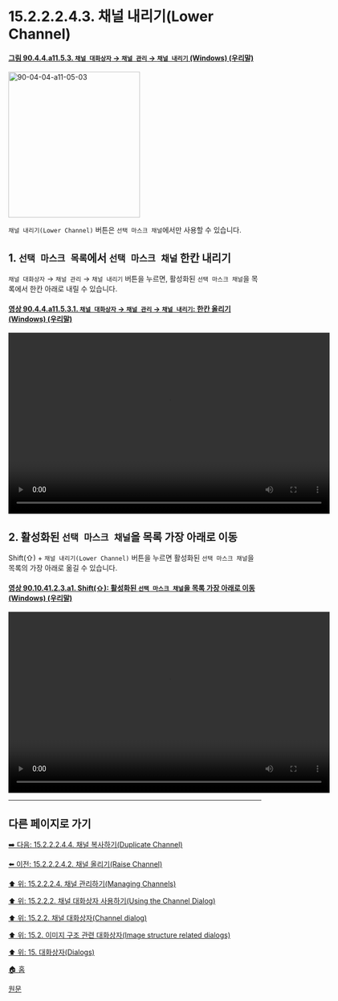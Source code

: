 # 15.2.2.2.4.3. 채널 내리기(Lower Channel)

<a id="90-04-04-a11-05-03"></a>

#### [그림 90.4.4.a11.5.3. `채널 대화상자` → `채널 관리` → `채널 내리기` (Windows) (우리말)](./90-04-04-channels.md#90-04-04-a11-05-03)
<img width="262" height="290" alt="90-04-04-a11-05-03" src="https://github.com/wonder13662/gimp/assets/15767104/b53a40e3-cf2c-44ae-b743-c5f82f0223c2" />

`채널 내리기(Lower Channel)` 버튼은 `선택 마스크 채널`에서만 사용할 수 있습니다.

<a id="15-02-02-02-04-03-s1"></a>

## 1. `선택 마스크 목록`에서 `선택 마스크 채널` 한칸 내리기
`채널 대화상자` → `채널 관리` → `채널 내리기` 버튼을 누르면, 활성화된 `선택 마스크 채널`을 목록에서 한칸 아래로 내릴 수 있습니다.

<a id="90-04-04-a11-05-03-01"></a>

#### [영상 90.4.4.a11.5.3.1. `채널 대화상자` → `채널 관리` → `채널 내리기`: 한칸 올리기 (Windows) (우리말)](./90-04-04-channels.md#90-04-04-a11-05-03-01)
<video controls="controls" width="640" height="360" src="https://github.com/wonder13662/gimp/assets/15767104/ef10fab1-56fe-44c9-bf22-8aef3f99b8f1"></video>

<a id="15-02-02-02-04-03-s2"></a>

## 2. 활성화된 `선택 마스크 채널`을 목록 가장 아래로 이동
Shift(⇧) + `채널 내리기(Lower Channel)` 버튼을 누르면 활성화된 `선택 마스크 채널`을 목록의 가장 아래로 옮길 수 있습니다.

<a id="90-10-41-02-03-a1"></a>

#### [영상 90.10.41.2.3.a1. Shift(⇧): 활성화된 `선택 마스크 채널`을 목록 가장 아래로 이동 (Windows) (우리말)](./90-10-41-02-03-lower_channel_to_the_top.md#90-10-41-02-03-a1)
<video controls="controls" width="640" height="360" src="https://github.com/wonder13662/gimp/assets/15767104/bf61db7a-953c-4340-afb1-cbd4573edb4f"></video>

***

## 다른 페이지로 가기

[➡️ 다음: 15.2.2.2.4.4. 채널 복사하기(Duplicate Channel)](./15-02-02-02-04-04-duplicate_channel.md)

[⬅️ 이전: 15.2.2.2.4.2. 채널 올리기(Raise Channel)](./15-02-02-02-04-02-raise_channel.md)

[⬆️ 위: 15.2.2.2.4. 채널 관리하기(Managing Channels)](./15-02-02-02-04-00-managing_channels.md)

[⬆️ 위: 15.2.2.2. 채널 대화상자 사용하기(Using the Channel Dialog)](./15-02-02-02-00-using_the_channel_dialog.md)

[⬆️ 위: 15.2.2. 채널 대화상자(Channel dialog)](./15-02-02-00-channel_dialog.md)

[⬆️ 위: 15.2. 이미지 구조 관련 대화상자(Image structure related dialogs)](./15-02-00-image-structure-related-dialogs.md)

[⬆️ 위: 15. 대화상자(Dialogs)](./15-00-dialogs.md)

[🏠 홈](./00-home.md)

[원문](https://docs.gimp.org/2.10/ko/gimp-channel-dialog.html#gimp-channel-lower)